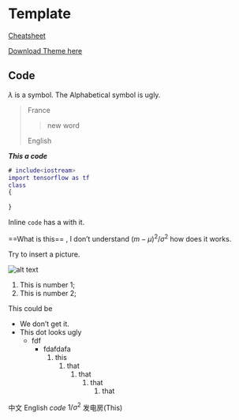 # Template

[Cheatsheet](https://github.com/adam-p/markdown-here/wiki/Markdown-Cheatsheet#blockquotes)

[Download Theme here](https://theme.typora.io/)

## Code

$\lambda$ is a symbol. The Alphabetical symbol is ugly. 



> France
>
> > new word
>
> English
>
> >

***This a code***

```matlab
# include<iostream>
import tensorflow as tf
class
{
    
}
```

Inline `code` has a with it.

==What is this== , I don’t understand $(m-\mu)^2/\sigma^2$  how does it works.

Try to insert a picture.

![alt text](D:\Pictures\Gif\162586.gif "girl")

1. This is number 1;
2. This is number 2;

  This could be

+ We don’t get it.
+ This dot looks ugly
  + fdf
    + fdafdafa	
      1. this
         1. that
            1. that
               1. that
                  1. that

中文 English $code$ $1/\sigma^2$ 发电房(This)
